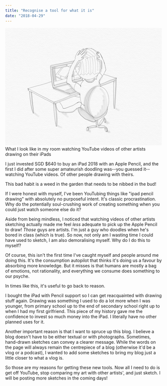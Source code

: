 ```yaml
---
title: "Recognise a tool for what it is"
date: "2018-04-29"
---
```


![drawing app iPad overwhelm 2 nickang sketch](images/drawing-app-iPad-overwhelm-2-1024x768.png) What I look like in my room watching YouTube videos of other artists drawing on their iPads

I just invested SGD $640 to buy an iPad 2018 with an Apple Pencil, and the first I did after some super amateurish doodling was--you guessed it--watching YouTube videos. Of other people drawing with theirs.

This bad habit is a weed in the garden that needs to be nibbed in the bud!

If I were honest with myself, I've been YouTubing things like "ipad pencil drawing" with absolutely no purposeful intent. It's classic procrastination. Why do the potentially soul-crushing work of creating something when you could just watch someone else do it?

Aside from being mindless, I noticed that watching videos of other artists sketching actually made me feel _less_ adequate to pick up the Apple Pencil to draw! _Those_ guys are artists. I'm just a guy who doodles when he's bored in class (which is true). So now, not only am I wasting time I could have used to sketch, I am also demoralising myself. Why do I do this to myself?

Of course, this isn't the first time I've caught myself and people around me doing this. It's the consumption autopilot that thinks it's doing us a favour by absorbing more knowledge. But it misses is that humans are mostly a bag of emotions, not rationality, and everything we consume does something to our psyche.

In times like this, it's useful to go back to reason.

I bought the iPad with Pencil support so I can get reacquainted with drawing stuff again. Drawing was something I used to do a lot more when I was younger, from primary school up to the end of secondary school right up to when I had my first girlfriend. This piece of my history gave me the confidence to invest so much money into the iPad. I literally have no other planned uses for it.

Another important reason is that I want to spruce up this blog. I believe a blog doesn't have to be either textual or with photographs. Sometimes, hand-drawn sketches can convey a clearer message. While the words on the page will always remain the centrepiece of a blog (otherwise it'd be a vlog or a podcast), I wanted to add some sketches to bring my blog just a little closer to what a vlog is.

So those are my reasons for getting these new tools. Now all I need to do is get off YouTube, stop comparing my art with other artists', and just sketch. I will be posting more sketches in the coming days!

